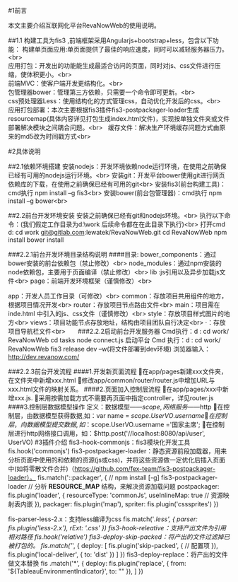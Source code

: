 #1前言

本文主要介绍互联网化平台RevaNowWeb的使用说明。

##1.1 构建工具为fis3 ,前端框架采用Angularjs+bootstrap+less，包含以下功能：
    构建单页面应用:单页面提供了最佳的响应速度，同时可以减轻服务器压力。\<br>  
    应用打包：开发出的功能能生成最适合访问的页面，同时对js、css文件进行压缩，使体积更小。\<br>  
    前端MVC：使客户端开发更结构化。\<br>  
    包管理器bower：管理第三方依赖，只需要一个命令即可更新。\<br>  
    css预处理器Less：使用结构化的方式管理css，自动优化开发后的css。\<br>  
    应用打包部署：本次主要根据fis3插件fis3-postpackager-loader生成resourcemap(具体内容详见打包生成index.html文件)，实现按单独文件夹或文件部署解决模块之间耦合问题。\<br>  
    缓存文件：解决生产环境缓存问题方式由原来的md5改为时间戳方式\<br>  

#2具体说明

##2.1依赖环境搭建
    安装nodejs：开发环境依赖node运行环境，在使用之前确保已经有可用的nodejs运行环境。\<br> 
    安装git：开发平台bower使用git进行网页依赖库的下载，在使用之前确保已经有可用的git\<br> 
    安装fis3(前台构建工具)：cmd执行 npm install –g fis3\<br> 
    安装bower(前台包管理器)：cmd执行 npm install –g bower\<br> 

##2.2前台开发环境安装
安装之前确保已经有git和nodejs环境。\<br> 
执行以下命令：(我们假定工作目录为d:\work 后续命令都在在此目录下执行)\<br> 
打开cmd
d:
cd work
   git@gitlab.com:lewatek/RevaNowWeb.git
   cd RevaNowWeb
   npm install
   bower install

###2.2.1前台开发环境目录结构说明
####目录:
bower_components：通过bower安装的前台依赖包（禁止修改）\<br> 
node_modules：通过npm安装的node依赖包，主要用于页面编译（禁止修改）\<br> 
  lib :js引用以及异步加载js文件\<br> 
  page：前端开发环境框架（谨慎修改）\<br> 

app：开发人员工作目录（可修改）\<br> 
    common：存放项目共用组件的地方，根据项目情况开发\<br> 
router：存放项目节点路由文件\<br> 
main：项目需在inde.html 中引入的js、css文件（谨慎修改）\<br> 
       style：存放项目样式图片的地方\<br> 
       views：项目功能节点存放地址，结构由项目团队自行决定\<br> 
       ·：存放项目导航栏文件\<br> 
       
###2.2.2启动前台开发服务器
Cmd执行：d :
          cd work/ RevaNowWeb
          cd tasks
          node connect.js
启动平台
Cmd 执行：d :
          cd work/ RevaNowWeb
          fis3 release dev –w(将文件部署到dev环境)
浏览器输入：http://dev.revanow.com/

###2.2.3前台开发流程
####1.开发新页面流程
在app/pages新建xxx文件夹，在文件夹中新增xxx.html
修改app/common/router/router.js中增加URL与xxx.html文件的映射关系。
####2.页面加入控制层流程
在app/pages/xxx中新增xxx.js.
采用按需加载方式不需要再页面中指定controller，详见router.js
####3.控制层数据模型操作
定义：数据模型——$scope,网络服务——$http
在控制层，由数据模型获得数据,如：var name = $scope.UserVO.username
在控制层，向数据模型提交数据,如：$scope.UserVO.username ='国家主席';
在控制层进行http网络接口调用，如：$http.post('//localhost:8080/api/user', UserVO)
#3插件介绍
 fis3-hook-commonjs：fis3模块化开发工具
   fis.hook('commonjs') 
 fis3-postpackager-loader：静态资源前段加载器，用来分析页面中使用的和依赖的资源(js或css)，并将这些资源做一定优化后插入页面中(如将零散文件合并)（https://github.com/fex-team/fis3-postpackager-loader）。
   fis.match('::packager', {
    // npm install [-g] fis3-postpackager-loader
    // 分析 __RESOURCE_MAP__ 结构，来解决资源加载问题
    postpackager: fis.plugin('loader', {
        resourceType: 'commonJs',
        useInlineMap: true // 资源映射表内嵌
    }),
    packager: fis.plugin('map'),
    spriter: fis.plugin('csssprites')
}) 

 fis-parser-less-2.x：支持less编译为css
fis.match('*.less', {   parser: fis.plugin('less-2.x'),   rExt: '.css' })
 fis3-hook-releative：支持产出文件为引用相对路径 
  fis.hook('relative')
 fis3-deploy-skip-packed：将产出的文件过滤掉已被打包的。
  fis.match('*', {
        deploy: [
            fis.plugin('skip-packed', {
                // 配置项
            }),
            fis.plugin('local-deliver', {
                to: 'dist'
            })
        ]
    })
 fis3-deploy-replace：将产出的文件做文本替换
  fis .match('*', {
        deploy:
            fis.plugin('replace', {
                from: '${TableauEnvironmentIndicator}',
                to: ""
            }),
        ]
    })
